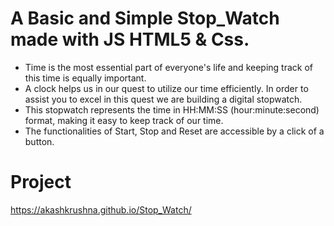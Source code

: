 # A Basic and Simple Stop_Watch made with JS HTML5 & Css.
* Time is the most essential part of everyone's life and keeping track of this time is equally important.
* A clock helps us in our quest to utilize our time efficiently. In order to assist you to excel in this quest we are building a digital stopwatch.
* This stopwatch represents the time in HH:MM:SS (hour:minute:second) format, making it easy to keep track of our time.
* The functionalities of Start, Stop and Reset are accessible by a click of a button.

# Project
https://akashkrushna.github.io/Stop_Watch/




